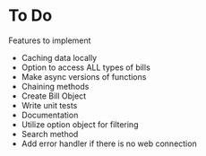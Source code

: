 # To Do
Features to implement

* Caching data locally
* Option to access ALL types of bills
* Make async versions of functions
* Chaining methods
* Create Bill Object
* Write unit tests
* Documentation
* Utilize option object for filtering
* Search method
* Add error handler if there is no web connection
